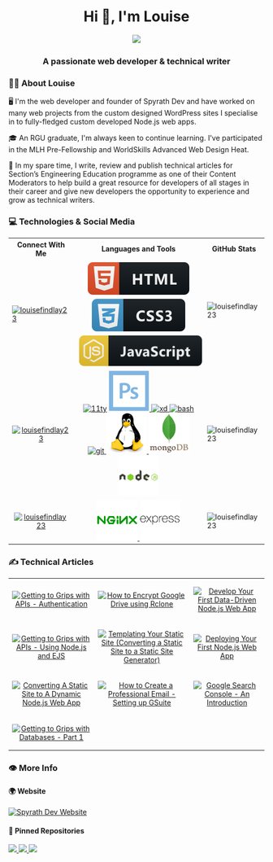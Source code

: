 <h1 align="center">Hi 👋, I'm Louise</h1>
<div align="center">
  <img src="https://avatars.githubusercontent.com/u/26024131?v=4" width="150px">
</div>
<h3 align="center">A passionate web developer & technical writer</h3>

### 👨‍💻 About Louise

🖥 I'm the web developer and founder of Spyrath Dev and have worked on many web projects from the custom designed WordPress sites I specialise in to fully-fledged custom developed Node.js web apps.

🎓 An RGU graduate, I'm always keen to continue learning. I've participated in the MLH Pre-Fellowship and WorldSkills Advanced Web Design Heat.

📝 In my spare time, I write, review and publish technical articles for Section’s Engineering Education programme as one of their Content Moderators to help build a great resource for developers of all stages in their career and give new developers the opportunity to experience and grow as technical writers.

### 💻 Technologies & Social Media

<table>
  
  <tr>
    <th>Connect With Me</th>
    <th>Languages and Tools</th>
    <th>GitHub Stats</th>
  </tr>
  
  <tr>
    <td><a href="https://twitter.com/louisefindlay23" target="blank"><img src="https://img.shields.io/twitter/follow/louisefindlay23?logo=twitter&style=for-the-badge" alt="louisefindlay23" /></a></td>
    <td align="center">
      <img src="https://github.com/MikeCodesDotNET/ColoredBadges/blob/master/svg/dev/languages/html.svg" alt="HTML" style="vertical-align:top; margin:4px">
      <img src="https://github.com/MikeCodesDotNET/ColoredBadges/blob/master/svg/dev/languages/css3.svg" alt="CSS" style="vertical-align:top; margin:4px">
      <img src="https://github.com/MikeCodesDotNET/ColoredBadges/blob/master/svg/dev/languages/js.svg" alt="Vanilla JavaScript" style="vertical-align:top; margin:4px">
    </td>
    <td>
      <img src="https://github-readme-stats.vercel.app/api/top-langs?username=louisefindlay23&show_icons=true&langs_count=10&hide=java,nunjucks&locale=en&layout=compact" alt="louisefindlay23" /></p>
  </tr>
  
  <tr>
    <td align="center"><a href="https://dev.to/louisefindlay23" target="blank"><img align="center" src="https://cdn.jsdelivr.net/npm/simple-icons@3.0.1/icons/dev-dot-to.svg" width="150" alt="louisefindlay23"/></a></td>
    <td align="center">
      <a href="https://www.11ty.dev/" target="_blank"> <img src="https://gist.githubusercontent.com/vivek32ta/c7f7bf583c1fb1c58d89301ea40f37fd/raw/f4c85cce5790758286b8f155ef9a177710b995df/11ty.svg" alt="11ty" width="80"/></a>
      <a href="https://www.photoshop.com/en" target="_blank"> <img src="https://raw.githubusercontent.com/devicons/devicon/master/icons/photoshop/photoshop-line.svg" alt="photoshop" width="80/> </a>
      <a href="https://www.adobe.com/products/xd.html" target="_blank"> <img src="https://cdn.worldvectorlogo.com/logos/adobe-xd.svg" alt="xd" width="80"/> </a>
      <a href="https://www.gnu.org/software/bash/" target="_blank"> <img src="https://www.vectorlogo.zone/logos/gnu_bash/gnu_bash-icon.svg" alt="bash" width="80"/></a>
      <a href="https://git-scm.com/" target="_blank"> <img src="https://www.vectorlogo.zone/logos/git-scm/git-scm-icon.svg" alt="git" width="80"/> </a>
      <a href="https://www.linux.org/" target="_blank"> <img src="https://raw.githubusercontent.com/devicons/devicon/master/icons/linux/linux-original.svg" alt="linux" width="80"/> </a>
      <a href="https://www.mongodb.com/" target="_blank"> <img src="https://raw.githubusercontent.com/devicons/devicon/master/icons/mongodb/mongodb-original-wordmark.svg" alt="mongodb" width="80"/> </a>
      <a href="https://nodejs.org" target="_blank"> <img src="https://raw.githubusercontent.com/devicons/devicon/master/icons/nodejs/nodejs-original-wordmark.svg" alt="nodejs" width="80"/> </a>
    </td>
    <td><img src="https://github-readme-stats.vercel.app/api?username=louisefindlay23&show_icons=true&include_all_commits&locale=en" alt="louisefindlay23" /></td>
  </tr>
        
  <tr>
    <td align="center">
      <a href="https://linkedin.com/in/louisefindlay23" target="blank"><img align="center" src="https://raw.githubusercontent.com/rahuldkjain/github-profile-readme-generator/master/src/images/icons/Social/linked-in-alt.svg" width="100" alt="louisefindlay23" style="vertical-align:top; margin:4px"/></a>
    </td>
    <td align="center">
      <a href="https://www.nginx.com" target="_blank"> <img src="https://raw.githubusercontent.com/devicons/devicon/master/icons/nginx/nginx-original.svg" alt="nginx" width="80"/> </a>
      <a href="https://expressjs.com" target="_blank"> <img src="https://raw.githubusercontent.com/devicons/devicon/master/icons/express/express-original-wordmark.svg" alt="express" width="80"/> </a> 
    </td>
    <td>
        <img src="https://github-profile-trophy.vercel.app/?username=louisefindlay23&rank=SECRET,SSS,SS,S,AAA,AA,A&row=1&column=3" alt="louisefindlay23" />
    </td>
  </tr>
</table>
        
### ✍ Technical Articles
 
<!--START_SECTION:data-section-->
<table width="100%"><tr><td align="center"><p><a href="https://www.section.io/engineering-education/simple-guide-to-using-apis-part2/"><img src="https://www.section.io/engineering-education/simple-guide-to-using-apis-part2/hero.png" alt="Getting to Grips with APIs - Authentication"></a></p></td><td align="center"><p><a href="https://www.section.io/engineering-education/encrypting-gdrive-using-rclone/"><img src="https://www.section.io/engineering-education/encrypting-gdrive-using-rclone/hero.png" alt="How to Encrypt Google Drive using Rclone"></a></p></td><td align="center"><p><a href="https://www.section.io/engineering-education/working-with-databases-part2/"><img src="https://www.section.io/engineering-education/working-with-databases-part2/hero.jpg" alt="Develop Your First Data-Driven Node.js Web App"></a></p></td></tr><tr><td align="center"><p><a href="https://www.section.io/engineering-education/simple-guide-to-using-apis-nodejs/"><img src="https://www.section.io/engineering-education/simple-guide-to-using-apis-nodejs/hero.jpg" alt="Getting to Grips with APIs - Using Node.js and EJS"></a></p></td><td align="center"><p><a href="https://www.section.io/engineering-education/templating-your-static-site/"><img src="https://www.section.io/engineering-education/templating-your-static-site/hero.jpg" alt="Templating Your Static Site (Converting a Static Site to a Static Site Generator)"></a></p></td><td align="center"><p><a href="https://www.section.io/engineering-education/deploying-nodejs-web-app/"><img src="https://www.section.io/engineering-education/deploying-nodejs-web-app/hero.jpeg" alt="Deploying Your First Node.js Web App"></a></p></td></tr><tr><td align="center"><p><a href="https://www.section.io/engineering-education/static-site-dynamic-nodejs-web-app/"><img src="https://www.section.io/engineering-education/static-site-dynamic-nodejs-web-app/hero.png" alt="Converting A Static Site to A Dynamic Node.js Web App"></a></p></td><td align="center"><p><a href="https://www.section.io/engineering-education/creating-professional-email/"><img src="https://www.section.io/engineering-education/creating-professional-email/hero.png" alt="How to Create a Professional Email - Setting up GSuite"></a></p></td><td align="center"><p><a href="https://www.section.io/engineering-education/google-search-console-introduction/"><img src="https://www.section.io/engineering-education/google-search-console-introduction/hero.png" alt="Google Search Console - An Introduction"></a></p></td></tr><tr><td align="center"><p><a href="https://www.section.io/engineering-education/working-with-databases-part1/"><img src="https://www.section.io/engineering-education/working-with-databases-part1/hero.jpg" alt="Getting to Grips with Databases - Part 1"></a></p></td><td></td><td></td></tr></table>
<!--END_SECTION:data-section-->        
        
### 👁 More Info
        
#### 🌍 Website

<a href="https://spyrath.dev">
  <img src="https://user-images.githubusercontent.com/26024131/131259079-65213305-7986-4a2e-bf2b-92d4746b6dad.png" alt="Spyrath Dev Website">
</a>
        
#### 📌 Pinned Repositories
<a href="https://github.com/louisefindlay23/colorflow-player">
        <img src="https://github-readme-stats.vercel.app/api/pin/?username=louisefindlay23&repo=colorflow-player">
</a>
<a href="https://github.com/louisefindlay23/gitcord-bot">
        <img src="https://github-readme-stats.vercel.app/api/pin/?username=louisefindlay23&repo=gitcord-bot">
</a>
<a href="https://github.com/section-engineering-education/engineering-education">
        <img src="https://github-readme-stats.vercel.app/api/pin/?username=section-engineering-education&repo=engineering-education">
</a>
